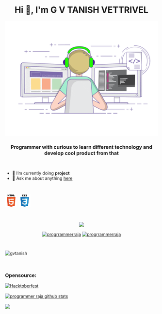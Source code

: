 <!--
**programmerraja/programmerraja** is a ✨ _special_ ✨ repository because its `README.md` (this file) appears on your GitHub profile.

Here are some ideas to get you started:

- 🔭 I’m currently working on ...
- 🌱 I’m currently learning ...
- 👯 I’m looking to collaborate on ...
- 🤔 I’m looking for help with ...
- 💬 Ask me about ...
- 📫 How to reach me: ...
- 😄 Pronouns: ...
- ⚡ Fun fact: ...
- 🔭 I’m currently working on <br>
-->
<h1 align="center">Hi 👋, I'm G V TANISH VETTRIVEL</h1>
<img src="./img/hero.gif" alt="Coder GIF" width="" height="">
<h3 align="center">Programmer with curious to learn different technology and develop cool product from that</h3>
<br>

- 🌱 I’m currently doing **project** 
- 💬 Ask me about anything [here](https://github.com/gvtanish/gvtanish/issues)

<br>

<p align="left">
  <img src="./img/html.png" alt="html5" width="40" height="40"/>
  <img src="./img/css.png" alt="css3" width="40" height="40"/> 
</p>
<br>
<p align = "center"><img align="center" src="https://github.com/rajput2107/rajput2107/blob/master/Assets/Handshake.gif" height="33px" /></p>
<p align="center">
<a href="https://www.youtube.com/channel/UC2oJSUOdsZh3ih_jLYNfu1w" target="blank"><img align="center" src="https://cdn.jsdelivr.net/npm/simple-icons@3.0.1/icons/youtube.svg" alt="progrrammerraja" height="30" width="30" /></a>
<a href="https://www.youtube.com/channel/UC2oJSUOdsZh3ih_jLYNfu1w" target="blank"><img align="center" src="https://cdn.jsdelivr.net/npm/simple-icons@3.0.1/icons/youtube.svg" alt="progrrammerraja" height="30" width="30" /></a>
</p>
<br>
<p align="left"> <img src="https://komarev.com/ghpvc/?username=gvtanish" alt="gvtanish" /> </p>
<br>

### Opensource:

[![Hacktoberfest](https://img.shields.io/badge/Hacktoberfest2020-firstcontribution-blueviolet)](https://hacktoberfest.digitalocean.com/profile)
<br>
<br>
[![programmer raja github stats](https://github-readme-stats.vercel.app/api?username=gvtanish&show_icons=true&theme=radical)](https://github.com/gvtanish/github-readme-stats&show_icons=true&theme=radical)


<a href="https://github.com/gvtanish/github-readme-stats">
  <!-- Change the `github-readme-stats.anuraghazra1.vercel.app` to `github-readme-stats.vercel.app`  -->
  <img align="center" src="https://github-readme-stats.vercel.app/api/top-langs/?username=gvtanish&layout=compact&theme=radical" />
</a>
<!--
<a href="https://github.com/anuraghazra/github-readme-stats">
  <img align="center" src="https://github-readme-stats..vercel.app/api/pin/?username=gvtanish&repo=github-readme-stats&theme=radical" />
</a>    
<a href="https://github.com/anuraghazra/anuraghazra.github.io">
  <img align="center" src="https://github-readme-stats.vercel.app/api/pin/?username=gvtanish&repo=gvtanish.github.io&theme=radical" />
</a>-->
